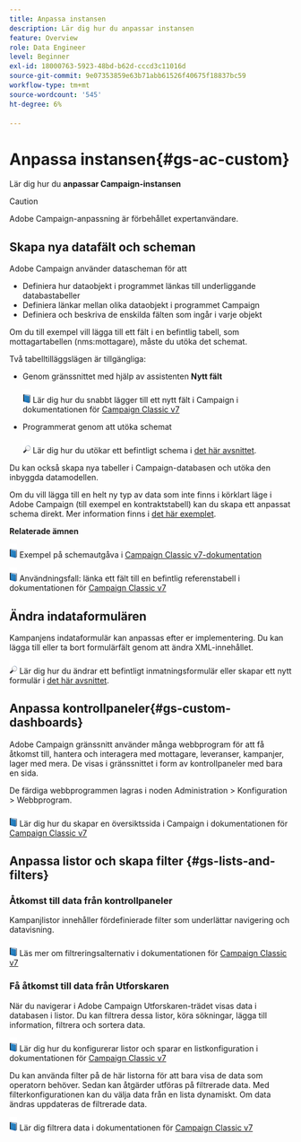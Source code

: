 ```yaml
---
title: Anpassa instansen
description: Lär dig hur du anpassar instansen
feature: Overview
role: Data Engineer
level: Beginner
exl-id: 18000763-5923-48bd-b62d-cccd3c11016d
source-git-commit: 9e07353859e63b71abb61526f40675f18837bc59
workflow-type: tm+mt
source-wordcount: '545'
ht-degree: 6%

---
```


# Anpassa instansen{#gs-ac-custom}

Lär dig hur du **anpassar Campaign-instansen**

>[!CAUTION]
>
>Adobe Campaign-anpassning är förbehållet expertanvändare.

## Skapa nya datafält och scheman

Adobe Campaign använder datascheman för att

* Definiera hur dataobjekt i programmet länkas till underliggande databastabeller
* Definiera länkar mellan olika dataobjekt i programmet Campaign
* Definiera och beskriva de enskilda fälten som ingår i varje objekt

Om du till exempel vill lägga till ett fält i en befintlig tabell, som mottagartabellen (nms:mottagare), måste du utöka det schemat.

Två tabelltilläggslägen är tillgängliga:

* Genom gränssnittet med hjälp av assistenten **Nytt fält**

   ![](../assets/do-not-localize/book.png) Lär dig hur du snabbt lägger till ett nytt fält i Campaign i dokumentationen för  [Campaign Classic v7](https://experienceleague.adobe.com/docs/campaign-classic/using/configuring-campaign-classic/editing-schemas/new-field-wizard.html?lang=en#configuring-campaign-classic)

* Programmerat genom att utöka schemat

   ![](../assets/do-not-localize/glass.png) Lär dig hur du utökar ett befintligt schema i  [det här avsnittet](../dev/extend-schema.md).


Du kan också skapa nya tabeller i Campaign-databasen och utöka den inbyggda datamodellen.

Om du vill lägga till en helt ny typ av data som inte finns i körklart läge i Adobe Campaign (till exempel en kontraktstabell) kan du skapa ett anpassat schema direkt. Mer information finns i [det här exemplet](../dev/create-schema.md#example--creating-a-contract-table).

**Relaterade ämnen**

![](../assets/do-not-localize/book.png) Exempel på schemautgåva i  [Campaign Classic v7-dokumentation](https://experienceleague.adobe.com/docs/campaign-classic/using/configuring-campaign-classic/editing-schemas/examples-of-schemas-edition.html?lang=en#configuring-campaign-classic)

![](../assets/do-not-localize/book.png) Användningsfall: länka ett fält till en befintlig referenstabell i dokumentationen för  [Campaign Classic v7](https://experienceleague.adobe.com/docs/campaign-classic/using/configuring-campaign-classic/editing-schemas/examples-of-schemas-edition.html?lang=en#uc-link)


## Ändra indataformulären

Kampanjens indataformulär kan anpassas efter er implementering. Du kan lägga till eller ta bort formulärfält genom att ändra XML-innehållet.

![](../assets/do-not-localize/glass.png) Lär dig hur du ändrar ett befintligt inmatningsformulär eller skapar ett nytt formulär i  [det här avsnittet](../dev/forms.md).

## Anpassa kontrollpaneler{#gs-custom-dashboards}

Adobe Campaign gränssnitt använder många webbprogram för att få åtkomst till, hantera och interagera med mottagare, leveranser, kampanjer, lager med mera. De visas i gränssnittet i form av kontrollpaneler med bara en sida.

De färdiga webbprogrammen lagras i noden Administration > Konfiguration > Webbprogram.

![](../assets/do-not-localize/book.png) Lär dig hur du skapar en översiktssida i Campaign i dokumentationen för  [Campaign Classic v7](https://experienceleague.adobe.com/docs/campaign-classic/using/designing-content/web-applications/use-cases--creating-overviews.html?lang=en#creating-a-single-page-web-application)


## Anpassa listor och skapa filter {#gs-lists-and-filters}

### Åtkomst till data från kontrollpaneler

Kampanjlistor innehåller fördefinierade filter som underlättar navigering och datavisning.

![](../assets/do-not-localize/book.png) Läs mer om filtreringsalternativ i dokumentationen för  [Campaign Classic v7](https://experienceleague.adobe.com/docs/campaign-classic/using/getting-started/filtering-data/filtering-options.html?lang=en#about-filtering)


### Få åtkomst till data från Utforskaren

När du navigerar i Adobe Campaign Utforskaren-trädet visas data i databasen i listor. Du kan filtrera dessa listor, köra sökningar, lägga till information, filtrera och sortera data.

![](../assets/do-not-localize/book.png) Lär dig hur du konfigurerar listor och sparar en listkonfiguration i dokumentationen för  [Campaign Classic v7](https://experienceleague.adobe.com/docs/campaign-classic/using/getting-started/starting-with-adobe-campaign/campaign-workspace/adobe-campaign-ui-lists.html?lang=en#getting-started)


Du kan använda filter på de här listorna för att bara visa de data som operatorn behöver. Sedan kan åtgärder utföras på filtrerade data. Med filterkonfigurationen kan du välja data från en lista dynamiskt. Om data ändras uppdateras de filtrerade data.

![](../assets/do-not-localize/book.png) Lär dig filtrera data i dokumentationen för  [Campaign Classic v7](https://experienceleague.adobe.com/docs/campaign-classic/using/getting-started/filtering-data/creating-filters.html?lang=en#typology-of-available-filters)

